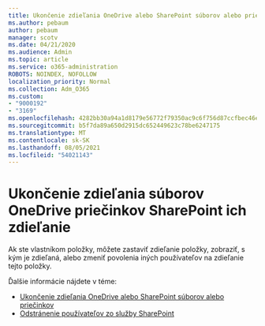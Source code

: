 ```yaml
---
title: Ukončenie zdieľania OneDrive alebo SharePoint súborov alebo priečinkov
ms.author: pebaum
author: pebaum
manager: scotv
ms.date: 04/21/2020
ms.audience: Admin
ms.topic: article
ms.service: o365-administration
ROBOTS: NOINDEX, NOFOLLOW
localization_priority: Normal
ms.collection: Adm_O365
ms.custom:
- "9000192"
- "3169"
ms.openlocfilehash: 4282bb30a94a1d8179e56772f79350ac9c6f756d87ccfbec46e0418a3cc18612
ms.sourcegitcommit: b5f7da89a650d2915dc652449623c78be6247175
ms.translationtype: MT
ms.contentlocale: sk-SK
ms.lasthandoff: 08/05/2021
ms.locfileid: "54021143"
---
```

# <a name="how-to-stop-sharing-onedrive-or-sharepoint-files-or-folders"></a>Ukončenie zdieľania súborov OneDrive priečinkov SharePoint ich zdieľanie

Ak ste vlastníkom položky, môžete zastaviť zdieľanie položky, zobraziť, s kým je zdieľaná, alebo zmeniť povolenia iných používateľov na zdieľanie tejto položky.

Ďalšie informácie nájdete v téme: 

- [Ukončenie zdieľania OneDrive alebo SharePoint súborov alebo priečinkov](https://support.office.com/article/stop-sharing-onedrive-or-sharepoint-files-or-folders-or-change-permissions-0a36470f-d7fe-40a0-bd74-0ac6c1e13323)
- [Odstránenie používateľov zo služby SharePoint](/sharepoint/remove-users)